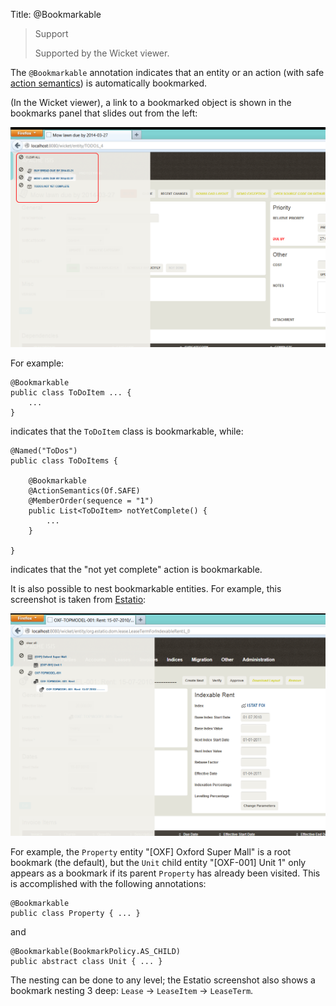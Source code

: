 Title: @Bookmarkable

> Support
>
> Supported by the Wicket viewer.

The `@Bookmarkable` annotation indicates that an entity or an action (with safe [action semantics](./ActinSemantics.html)) is automatically bookmarked.

(In the Wicket viewer), a link to a bookmarked object is shown in the bookmarks panel that slides out from the left:

<img src="images/Bookmarkable.png" width="640px"/>
 
For example:

    @Bookmarkable
    public class ToDoItem ... {
        ...
    }

indicates that the `ToDoItem` class is bookmarkable, while:

    @Named("ToDos")
    public class ToDoItems {

        @Bookmarkable
        @ActionSemantics(Of.SAFE)
        @MemberOrder(sequence = "1")
        public List<ToDoItem> notYetComplete() {
            ...
        }
        
    }

indicates that the "not yet complete" action is bookmarkable.

It is also possible to nest bookmarkable entities.  For example, this screenshot is taken from [Estatio](http://github.com/estatio/estatio):

<img src="images/Bookmarkable-nested.png" width="640px"/>

For example, the `Property` entity "[OXF] Oxford Super Mall" is a root bookmark (the default), but the `Unit` child entity "[OXF-001] Unit 1" only appears as a bookmark if its parent `Property` has already been visited.  This is accomplished with the following annotations:

    @Bookmarkable
    public class Property { ... }
    
and

    @Bookmarkable(BookmarkPolicy.AS_CHILD)
    public abstract class Unit { ... }

The nesting can be done to any level; the Estatio screenshot also shows a bookmark nesting 3 deep: `Lease` -> `LeaseItem` -> `LeaseTerm`.

